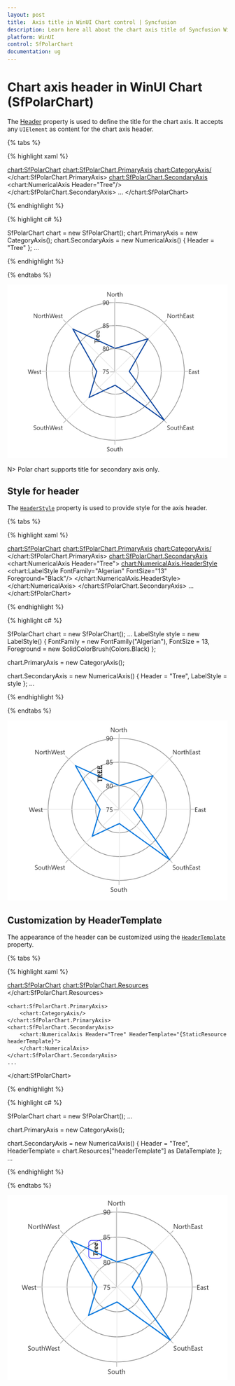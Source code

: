 ```yaml
---
layout: post
title:  Axis title in WinUI Chart control | Syncfusion
description: Learn here all about the chart axis title of Syncfusion WinUI Chart (SfPolarChart) control and its customization.
platform: WinUI
control: SfPolarChart
documentation: ug
---
```


# Chart axis header in WinUI Chart (SfPolarChart)

The [Header]() property is used to define the title for the chart axis. It accepts any `UIElement` as content for the chart axis header.

{% tabs %}

{% highlight xaml %}

<chart:SfPolarChart>
    <chart:SfPolarChart.PrimaryAxis>
        <chart:CategoryAxis/>
    </chart:SfPolarChart.PrimaryAxis>
    <chart:SfPolarChart.SecondaryAxis>
        <chart:NumericalAxis Header="Tree"/>
    </chart:SfPolarChart.SecondaryAxis>
...
</chart:SfPolarChart>

{% endhighlight %}

{% highlight c# %}

SfPolarChart chart = new SfPolarChart();
chart.PrimaryAxis = new CategoryAxis();
chart.SecondaryAxis = new NumericalAxis()
{
    Header = "Tree" 
};
...

{% endhighlight %}

{% endtabs %}

![Axis title in WinUI Chart](Axis_Images/WinUI_PolarChart_AxisHeader.png)

N> Polar chart supports title for secondary axis only.

## Style for header

The [`HeaderStyle`]() property is used to provide style for the axis header.

{% tabs %}

{% highlight xaml %}

<chart:SfPolarChart>
    <chart:SfPolarChart.PrimaryAxis>
        <chart:CategoryAxis/>
    </chart:SfPolarChart.PrimaryAxis>
    <chart:SfPolarChart.SecondaryAxis>
        <chart:NumericalAxis Header="Tree">
            <chart:NumericalAxis.HeaderStyle>
                <chart:LabelStyle FontFamily="Algerian" FontSize="13" Foreground="Black"/>
            </chart:NumericalAxis.HeaderStyle>
        </chart:NumericalAxis>
    </chart:SfPolarChart.SecondaryAxis>
    ...
</chart:SfPolarChart>

{% endhighlight %}

{% highlight c# %}

SfPolarChart chart = new SfPolarChart();
...
LabelStyle style = new LabelStyle()
{
    FontFamily = new FontFamily("Algerian"),
    FontSize = 13,
    Foreground = new SolidColorBrush(Colors.Black)
};

chart.PrimaryAxis = new CategoryAxis();

chart.SecondaryAxis = new NumericalAxis()
{
    Header = "Tree",
    LabelStyle = style
};
...

{% endhighlight %}

{% endtabs %}

![Axis header style in WinUI Chart](Axis_Images/WinUI_PolarChart_Axis_HeaderStyle.png)

## Customization by HeaderTemplate

The appearance of the header can be customized using the [`HeaderTemplate`]() property.

{% tabs %}

{% highlight xaml %}

<chart:SfPolarChart>
    <chart:SfPolarChart.Resources>
        <DataTemplate x:Key="headerTemplate">
            <Border BorderBrush="Blue" CornerRadius="5" BorderThickness="1">
                <TextBlock Text="{Binding}" FontSize="12" Margin="3"
                            FontStyle="Italic" FontWeight="Bold"/>
            </Border>
        </DataTemplate>
    </chart:SfPolarChart.Resources>

    <chart:SfPolarChart.PrimaryAxis>
        <chart:CategoryAxis/>
    </chart:SfPolarChart.PrimaryAxis>
    <chart:SfPolarChart.SecondaryAxis>
        <chart:NumericalAxis Header="Tree" HeaderTemplate="{StaticResource headerTemplate}">
        </chart:NumericalAxis>
    </chart:SfPolarChart.SecondaryAxis>
    ...
</chart:SfPolarChart>

{% endhighlight %}

{% highlight c# %}

SfPolarChart chart = new SfPolarChart();
...

chart.PrimaryAxis = new CategoryAxis();

chart.SecondaryAxis = new NumericalAxis()
{
    Header = "Tree",
    HeaderTemplate = chart.Resources["headerTemplate"] as DataTemplate
};
...

{% endhighlight %}

{% endtabs %}

![Axis HeaderTemplate support in WinUI Chart](Axis_Images/WinUI_PolarChart_AxisHeader_Template.png)